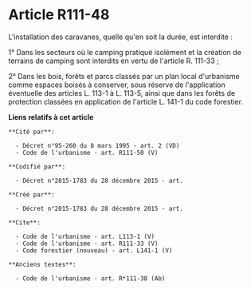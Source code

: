 # Article R111-48

L'installation des caravanes, quelle qu'en soit la durée, est interdite : 

1° Dans les secteurs où le camping pratiqué isolément et la création de terrains de camping sont interdits en vertu de
l'article R. 111-33 ; 

2° Dans les bois, forêts et parcs classés par un plan local d'urbanisme comme espaces boisés à conserver, sous réserve de
l'application éventuelle des articles L. 113-1 à L. 113-5, ainsi que dans les forêts de protection classées en application de
l'article L. 141-1 du code forestier.

**Liens relatifs à cet article**

	**Cité par**:

	  - Décret n°95-260 du 8 mars 1995 - art. 2 (VD)
	  - Code de l'urbanisme - art. R111-50 (V)

	**Codifié par**:

	  - Décret n°2015-1783 du 28 décembre 2015 - art.

	**Créé par**:

	  - Décret n°2015-1783 du 28 décembre 2015 - art.

	**Cite**:

	  - Code de l'urbanisme - art. L113-1 (V)
	  - Code de l'urbanisme - art. R111-33 (V)
	  - Code forestier (nouveau) - art. L141-1 (V)

	**Anciens textes**:

	  - Code de l'urbanisme - art. R*111-38 (Ab)
